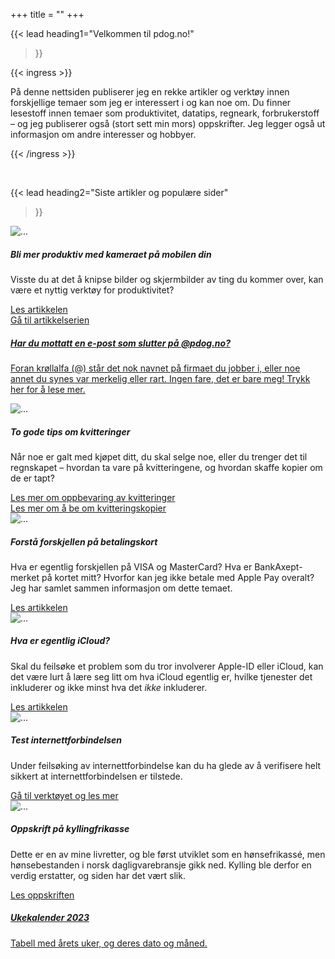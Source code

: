 +++
title = ""
+++

<!-- markdownlint-disable MD033 -->

{{< lead
  heading1="Velkommen til pdog.no!"
  >}}

{{< ingress >}}

På denne nettsiden publiserer jeg en rekke artikler og verktøy innen forskjellige temaer som jeg er
interessert i og kan noe om. Du finner lesestoff innen temaer som produktivitet, datatips, regneark,
forbrukerstoff – og jeg publiserer også (stort sett min mors) oppskrifter. Jeg legger også ut
informasjon om andre interesser og hobbyer.

{{< /ingress >}}

<br>

{{< lead
  heading2="Siste artikler og populære sider"
  >}}

<div class="card-columns">

<div class="card">
<img src="../_index/samle.png" class="card-img-top" alt="...">
<div class="card-body">
<h5 class="card-title">Bli mer produktiv med kameraet på mobilen din</h5>
<p class="card-text">Visste du at det å knipse bilder og skjermbilder av ting du kommer over, kan være et nyttig verktøy for produktivitet?</p>
</div>
<div class="card-footer">
<a href="../samle" class="card-link">Les artikkelen</a>
</div>
<div class="card-footer">
<a href="../samle" class="card-link">Gå til artikkelserien</a>
</div>
</div>

<a href="../epostadressen-min">
  <div class="card border-primary mb-3";">
  <div class="card-body text-primary">
    <h5 class="card-title">Har du mottatt en e-post som slutter på @pdog.no?</h5>
    <p class="card-text">Foran krøllalfa (@) står det nok navnet på
    firmaet du jobber i, eller noe annet du synes var merkelig eller rart. Ingen fare, det er bare meg! Trykk her for å lese mer.</p>
  </div>
  </a>
</div>

<div class="card">
<img src="../_index/kvitteringer.png" class="card-img-top" alt="...">
<div class="card-body">
<h5 class="card-title">To gode tips om kvitteringer</h5>
<p class="card-text">Når noe er galt med kjøpet ditt, du skal selge noe, eller du trenger det til regnskapet – hvordan ta vare på kvitteringene, og hvordan skaffe kopier om de er tapt?</p>
</div>
<div class="card-footer">
<a href="../samle" class="card-link">Les mer om oppbevaring av kvitteringer</a>
</div>
<div class="card-footer">
<a href="../samle" class="card-link">Les mer om å be om kvitteringskopier</a>
</div>
</div>

<div class="card">
<img src="../_index/betaling.png" class="card-img-top" alt="...">
<div class="card-body">
<h5 class="card-title">Forstå forskjellen på betalingskort</h5>
<p class="card-text">Hva er egentlig forskjellen på VISA og MasterCard? Hva er BankAxept-merket på kortet mitt? Hvorfor kan jeg ikke betale med Apple Pay overalt? Jeg har samlet sammen informasjon om dette temaet.</p>
</div>
<div class="card-footer">
<a href="../samle" class="card-link">Les artikkelen</a>
</div>
</div>

<div class="card">
<img src="../_index/icloud.png" class="card-img-top" alt="...">
<div class="card-body">
<h5 class="card-title">Hva er egentlig iCloud?</h5>
<p class="card-text">Skal du feilsøke et problem som du tror involverer Apple-ID eller iCloud, kan det være lurt å lære seg litt om hva iCloud egentlig er, hvilke tjenester det inkluderer og ikke minst hva det <i>ikke</i> inkluderer.</p>
</div>
<div class="card-footer">
<a href="../icloud" class="card-link">Les artikkelen</a>
</div>
</div>

<div class="card">
<img src="../_index/internett.png" class="card-img-top" alt="...">
<div class="card-body">
<h5 class="card-title">Test internettforbindelsen</h5>
<p class="card-text">Under feilsøking av internettforbindelse kan du ha glede av å verifisere helt sikkert at internettforbindelsen er tilstede.</p>
</div>
<div class="card-footer">
<a href="../internett" class="card-link">Gå til verktøyet og les mer</a>
</div>
</div>

<div class="card">
<img src="../_index/kyllingfrikasse.jpeg" class="card-img-top" alt="...">
<div class="card-body">
<h5 class="card-title">Oppskrift på kyllingfrikasse</h5>
<p class="card-text">Dette er en av mine livretter, og ble først utviklet som en hønsefrikassé, men hønsebestanden i norsk dagligvarebransje gikk ned. Kylling ble derfor en verdig erstatter, og siden har det vært slik.</p>
</div>
<div class="card-footer">
<a href="../kyllingfrikasse" class="card-link">Les oppskriften</a>
</div>
</div>

<a href="../2023">
<div class="card bg-primary text-white text-center p-3">
<h5 class="card-title">Ukekalender 2023</h5>
<p>Tabell med årets uker, og deres dato og måned.</p>
</div>
</a>

</div>
